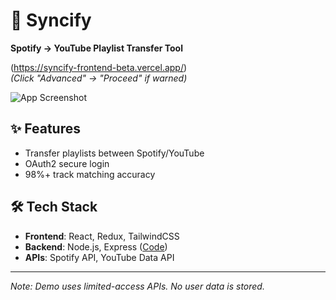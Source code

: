 # 🔄 Syncify  
**Spotify → YouTube Playlist Transfer Tool**  

(https://syncify-frontend-beta.vercel.app/)  
*(Click "Advanced" → "Proceed" if warned)*  

![App Screenshot](./public/screenshot.png)  

## ✨ Features  
- Transfer playlists between Spotify/YouTube  
- OAuth2 secure login  
- 98%+ track matching accuracy  

## 🛠️ Tech Stack  
- **Frontend**: React, Redux, TailwindCSS  
- **Backend**: Node.js, Express ([Code](https://github.com/rehan6025/syncify-backend))  
- **APIs**: Spotify API, YouTube Data API  

---
*Note: Demo uses limited-access APIs. No user data is stored.*  

